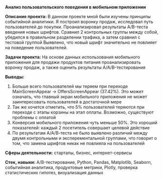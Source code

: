 **Анализ пользовательского поведения в мобильном приложении**

**Описание проекта:**
В данном проекте мной были изучены принципы событийной аналитики. Я построил воронку продаж, исследовал путь пользователей до покупки. Проанализировал результаты A/B-теста введения новых шрифтов. Сравнил 2 контрольных группы между собой, убедился в правильном разделении трафика, а затем сравнил с тестовой группой Выявлено, что новый шрифт значительно не повлияет на поведение пользователей. 

**Задачи проекта:**
На основе данных использования мобильного приложения для продажи продуктов питания проанализировать воронку продаж, а также оценить результаты A/A/B-тестирования

**Выводы:**
1. Больше всего пользователей мы теряем при переходе MainScreenAppear → OffersScreenAppear (37.42%). Это может означать, что главный экран мобильного приложения не может заинтересовать пользователей в достаточной мере
2. Так же хочется отметить, что 5% пользователей теряются при переходе с этапы корзины на этап оплаты. Возможно, существуют проблемы с оплатой
3. Конверсия мобильного приложения чуть меньше 50%. Это хороший показателей: каждый 2 посетитель совершает целевой действие
4. По результатам А/А/В-теста не было выявлено различий между двумя контрольными и эксперементальной группами, что говорит о том, что замена шрифтов никак не повлияла на пользователей

**Сферы деятельности:** стартапы, бизнес, интернет-сервисы

**Стек, навыки:** A/B-тестирование, Python, Pandas, Matplotlib, Seaborn, событийная аналитика, продуктовые метрики, Plotly, проверка статистических гипотез, визуализация данных
